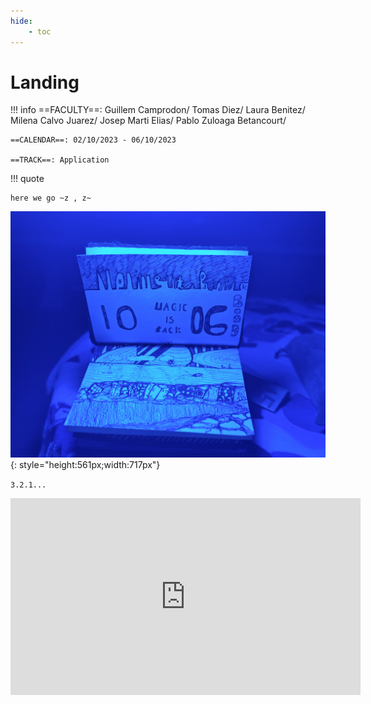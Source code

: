 ```yaml
---
hide:
    - toc
---
```


# Landing
!!! info
    ==FACULTY==: Guillem Camprodon/ Tomas Diez/ Laura Benitez/ Milena Calvo Juarez/ Josep Marti Elias/ Pablo Zuloaga Betancourt/
    
    ==CALENDAR==: 02/10/2023 - 06/10/2023

    ==TRACK==: Application

!!! quote


```
here we go ~z , z~
```

![](../images/m1.jpg){: style="height:561px;width:717px"}


``
3.2.1...
``
<iframe width="560" height="315" src="https://www.youtube.com/embed/btM-PbDBH0E?si=h7a4NI3b5uR1zLEZ" title="YouTube video player" frameborder="0" allow="accelerometer; autoplay; clipboard-write; encrypted-media; gyroscope; picture-in-picture; web-share" allowfullscreen></iframe>

